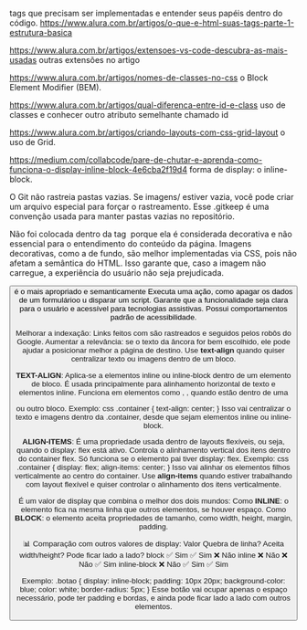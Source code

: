 <!-- Leitura -->  
tags que precisam ser implementadas e entender seus papéis dentro do código.
https://www.alura.com.br/artigos/o-que-e-html-suas-tags-parte-1-estrutura-basica

https://www.alura.com.br/artigos/extensoes-vs-code-descubra-as-mais-usadas  outras extensões no artigo

https://www.alura.com.br/artigos/nomes-de-classes-no-css o Block Element Modifier (BEM).

https://www.alura.com.br/artigos/qual-diferenca-entre-id-e-class uso de classes e conhecer outro atributo semelhante chamado id

https://www.alura.com.br/artigos/criando-layouts-com-css-grid-layout o uso de Grid.

https://medium.com/collabcode/pare-de-chutar-e-aprenda-como-funciona-o-display-inline-block-4e6cba2f19d4 forma de display: o inline-block.

<!-- New-Item imagens\.gitkeep -ItemType File --> 
O Git não rastreia pastas vazias. Se imagens/ estiver vazia, você pode criar um arquivo especial para forçar o rastreamento. Esse .gitkeep é uma convenção usada para manter pastas vazias no repositório.


<!-- Background-image:  -->
Não foi colocada dentro da tag <img> porque ela é considerada decorativa e não essencial para o entendimento do conteúdo da página. Imagens decorativas, como a de fundo, são melhor implementadas via CSS, pois não afetam a semântica do HTML. Isso garante que, caso a imagem não carregue, a experiência do usuário não seja prejudicada. 

<!-- Button e Ancora <a> -->
 <button> é o mais apropriado e semanticamente 
    Executa uma ação, como apagar os dados de um formulárioo u disparar um script.
    Garante que a funcionalidade seja clara para o usuário e acessível para tecnologias assistivas. 
    Possui comportamentos padrão de acessibilidade.
 
 <a> Melhorar a indexação: 
    Links feitos com <a> são rastreados e seguidos pelos robôs do Google.
    Aumentar a relevância: se o texto da âncora for bem escolhido, ele pode ajudar a posicionar melhor a página de destino.
    Use **text-align** quando quiser centralizar texto ou imagens dentro de um bloco.


<!--  Text-align e Align-Items -->

**TEXT-ALIGN**:
Aplica-se a elementos inline ou inline-block dentro de um elemento de bloco. É usada principalmente para alinhamento horizontal de texto e elementos inline. Funciona em elementos como <span>, <img>, <a> quando estão dentro de uma <div> ou outro bloco.
Exemplo:
css
.container {
  text-align: center;
}
Isso vai centralizar o texto e imagens dentro da .container, desde que sejam elementos inline ou inline-block.

**ALIGN-ITEMS**:
É uma propriedade usada dentro de layouts flexíveis, ou seja, quando o display: flex está ativo. Controla o alinhamento vertical dos itens dentro do container flex. Só funciona se o elemento pai tiver display: flex.
Exemplo:
css
.container {
  display: flex;
  align-items: center;
}
Isso vai alinhar os elementos filhos verticalmente ao centro do container.
Use **align-items** quando estiver trabalhando com layout flexível e quiser controlar o alinhamento dos itens verticalmente.

<!-- display: inline-block -->
É um valor de display que combina o melhor dos dois mundos:
Como **INLINE**: o elemento fica na mesma linha que outros elementos, se houver espaço.
Como **BLOCK**: o elemento aceita propriedades de tamanho, como width, height, margin, padding.

📊 Comparação com outros valores de display:
Valor	Quebra de linha?	Aceita width/height?	Pode ficar lado a lado?
block	✅ Sim	✅ Sim	❌ Não
inline	❌ Não	❌ Não	✅ Sim
inline-block	❌ Não	✅ Sim	✅ Sim

Exemplo:
  .botao {
  display: inline-block;
  padding: 10px 20px;
  background-color: blue;
  color: white;
  border-radius: 5px;
}
Esse botão vai ocupar apenas o espaço necessário, pode ter padding e bordas, e ainda pode ficar lado a lado com outros elementos.